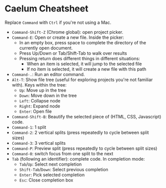 Caelum Cheatsheet
==============
Replace `Command` with `Ctrl` if you're not using a Mac.

* `Command-Shift-Z` (Chrome global): open project picker.
* `Command-E`: Open or create a new file. Inside the picker:
    * In an empty box, press space to complete the directory of the currently
      open document.
    * Press Up/Down or Tab/Shift-Tab to walk over results
    * Pressing return does different things in different situations:
        * When an item is selected, it will jump to the selected file
        * If no item is selected, it will create a new file with this path
* `Command-.`: Run an editor command.
* `Alt-T`: Show file tree (useful for exploring projects you're not familiar
  with). Keys within the tree:
    * `Up`: Move up in the tree
    * `Down`: Move down in the tree
    * `Left`: Collapse node
    * `Right`: Expand node
    * `Enter`: Open file
* `Command-Shift-B`: Beautify the selected piece of (HTML, CSS, Javascript)
  code.
* `Command-1`: 1 split
* `Command-2`: 2 vertical splits (press repeatedly to cycle between split sizes)
* `Command-3`: 3 vertical splits
* `Command-P`: Preview split (press repeatedly to cycle between split sizes)
* `Command-0`: switch focus from one split to the next
* `Tab` (following an identifier): complete code. In completion mode:
    * `Tab`/`Up`: Select next completion
    * `Shift-Tab`/`Down`: Select previous completion
    * `Enter`: Pick selected completion
    * `Esc`: Close completion box
